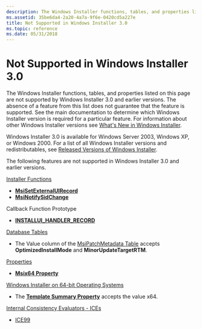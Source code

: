 ```yaml
---
description: The Windows Installer functions, tables, and properties listed on this page are not supported by Windows Installer&\#160;3.0 and earlier versions.
ms.assetid: 35be6da4-2a20-4a7a-9f6e-0420cd5a227e
title: Not Supported in Windows Installer 3.0
ms.topic: reference
ms.date: 05/31/2018
---
```


# Not Supported in Windows Installer 3.0

The Windows Installer functions, tables, and properties listed on this page are not supported by Windows Installer 3.0 and earlier versions. The absence of a feature from this list does not guarantee that the feature is supported. See the main documentation to determine which Windows Installer version is required for a particular feature. For information about other Windows Installer versions see [What's New in Windows Installer](what-s-new-in-windows-installer.md).

Windows Installer 3.0 is available for Windows Server 2003, Windows XP, or Windows 2000. For a list of all Windows Installer versions and redistributables, see [Released Versions of Windows Installer](released-versions-of-windows-installer.md).

The following features are not supported in Windows Installer 3.0 and earlier versions.

[Installer Functions](installer-functions.md)

-   [**MsiSetExternalUIRecord**](/windows/desktop/api/Msi/nf-msi-msisetexternaluirecord)
-   [**MsiNotifySidChange**](/windows/desktop/api/Msi/nf-msi-msinotifysidchangea)

Callback Function Prototype

-   [**INSTALLUI\_HANDLER\_RECORD**](/windows/win32/api/msi/nc-msi-installui_handler_record)

[Database Tables](database-tables.md)

-   The Value column of the [MsiPatchMetadata Table](msipatchmetadata-table.md) accepts **OptimizedInstallMode** and **MinorUpdateTargetRTM**.

[Properties](properties.md)

-   [**Msix64 Property**](msix64.md)

[Windows Installer on 64-bit Operating Systems](windows-installer-on-64-bit-operating-systems.md)

-   The [**Template Summary Property**](template-summary.md) accepts the value x64.

[Internal Consistency Evaluators - ICEs](internal-consistency-evaluators-ices.md)

-   [ICE99](ice99.md)

 

 

